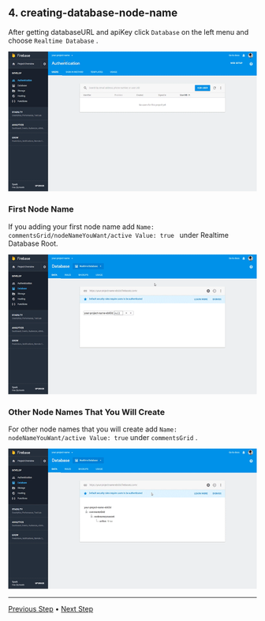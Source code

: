 ## 4. creating-database-node-name

After getting databaseURL and apiKey click `Database` on the left menu and choose `Realtime Database` .

![Choose database](./img/creating-node-names/choose-db.gif?raw=true)

### First Node Name

If you adding your first node name add `Name: commentsGrid/nodeNameYouWant/active Value: true ` under Realtime Database Root.

![First node](./img/creating-node-names/first-node.gif?raw=true)

### Other Node Names That You Will Create

For other node names that you will create add `Name: nodeNameYouWant/active Value: true` under `commentsGrid` .

![Following nodes](./img/creating-node-names/following-nodes.gif?raw=true)

---
[Previous Step](./get-base-url-api-key.md) • [Next Step](./database-rules.md)

